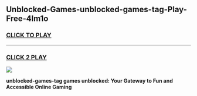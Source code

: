 
## Unblocked-Games-unblocked-games-tag-Play-Free-4lm1o
<h3>
<a href="https://premium76.site?title=unblocked-games-tag&ref=22A">CLICK TO PLAY</a></h3>
<hr>

<h3>
<a href="https://premium76.site?title=unblocked-games-tag&ref=22A">CLICK 2 PLAY</a>
  
</h3>

<a href="https://premium76.site?title=unblocked-games-tag&ref=22A"><img src="https://clearcache.store/games.png"></a>


**unblocked-games-tag games unblocked: Your Gateway to Fun and Accessible Online Gaming**
